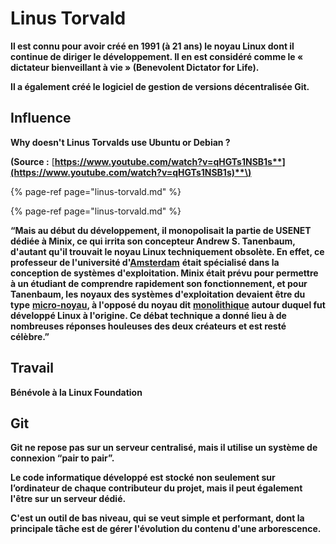 # Linus Torvald

**Il est connu pour avoir créé en 1991 \(à 21 ans\) le noyau Linux dont il continue de diriger le développement. Il en est considéré comme le « dictateur bienveillant à vie » \(Benevolent Dictator for Life\).**

**Il a également créé le logiciel de gestion de versions décentralisée Git.**

## **Influence**

**Why doesn't Linus Torvalds use Ubuntu or Debian ?**

**\(Source :** [**https://www.youtube.com/watch?v=qHGTs1NSB1s**](https://www.youtube.com/watch?v=qHGTs1NSB1s)**\)**

{% page-ref page="linus-torvald.md" %}



{% page-ref page="linus-torvald.md" %}

**“Mais au début du développement, il monopolisait la partie de USENET dédiée à Minix, ce qui irrita son concepteur Andrew S. Tanenbaum, d'autant qu'il trouvait le noyau Linux techniquement obsolète. En effet, ce professeur de l'université d'**[**Amsterdam**](https://fr.wikipedia.org/wiki/Amsterdam) **était spécialisé dans la conception de systèmes d'exploitation. Minix était prévu pour permettre à un étudiant de comprendre rapidement son fonctionnement, et pour Tanenbaum, les noyaux des systèmes d'exploitation devaient être du type** [**micro-noyau**](https://fr.wikipedia.org/wiki/Micro-noyau)**, à l'opposé du noyau dit** [**monolithique**](https://fr.wikipedia.org/wiki/Noyau_monolithique) **autour duquel fut développé Linux à l'origine. Ce débat technique a donné lieu à de nombreuses réponses houleuses des deux créateurs et est resté célèbre.”**

## **Travail**

**Bénévole à la Linux Foundation**

## **Git**

**Git ne repose pas sur un serveur centralisé, mais il utilise un système de connexion “pair to pair”.** 

**Le code informatique développé est stocké non seulement sur l’ordinateur de chaque contributeur du projet, mais il peut également l'être sur un serveur dédié.** 

**C'est un outil de bas niveau, qui se veut simple et performant, dont la principale tâche est de gérer l'évolution du contenu d'une arborescence.**  



